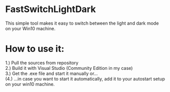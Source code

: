 # FastSwitchLightDark
This simple tool makes it easy to switch between the light and dark mode on your Win10 machine.

# How to use it:
1.) Pull the sources from repository<br />
2.) Build it with Visual Studio (Community Edition in my case)<br />
3.) Get the .exe file and start it manually or...<br />
(4.) ...in case you want to start it automatically, add it to your autostart setup on your win10 machine.
